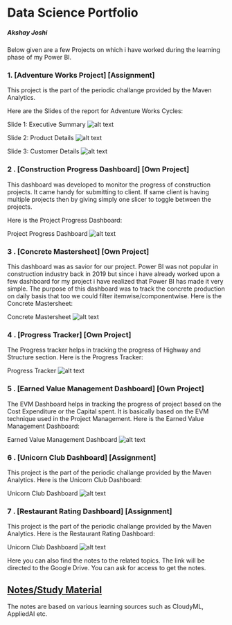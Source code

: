# Data Science Portfolio
##### Akshay Joshi

Below given are a few Projects on which i have worked during the learning phase of my Power BI.

### 1. [Adventure Works Project] [Assignment]
This project is the part of the periodic challange provided by the Maven Analytics.

Here are the Slides of the report for Adventure Works Cycles:

Slide 1: Executive Summary 
![alt text](https://github.com/akshayjoshiiii/Data-Analytics-Projects/blob/main/Adventure%20Works%20Report/1.png "Executive Summary")

Slide 2: Product Details
![alt text](https://github.com/akshayjoshiiii/Data-Analytics-Projects/blob/main/Adventure%20Works%20Report/2.png "Product Details")

Slide 3: Customer Details
![alt text](https://github.com/akshayjoshiiii/Data-Analytics-Projects/blob/main/Adventure%20Works%20Report/3.png "Customer Details")



### 2 . [Construction Progress Dashboard] [Own Project]
This dashboard was developed to monitor the progress of construction projects. It came handy for submitting to client. If same client is having multiple projects then by giving simply one slicer to toggle between the projects.

Here is the Project Progress Dashboard:

Project Progress Dashboard
![alt text](https://github.com/akshayjoshiiii/Data-Analytics-Projects/blob/48e4404e037a82c207b3d07518e0164337298619/Construction%20Progress%20Dashboard/Construction%20Progress%20Tracker.jpeg "Project Progress Dashboard")




### 3 . [Concrete Mastersheet] [Own Project]
This dashboard was as savior for our project. Power BI was not popular in construction industry back in 2019 but since i have already worked upon a few dashboard for my project i have realized that Power BI has made it very simple.
The purpose of this dashboard was to track the concrete production on daily basis that too we could filter itemwise/componentwise.
Here is the Concrete Mastersheet:

Concrete Mastersheet
![alt text](https://github.com/akshayjoshiiii/Data-Analytics-Projects/blob/48e4404e037a82c207b3d07518e0164337298619/Concrete%20Mastersheet/Concrete%20Mastersheet.jpeg "Concrete Mastersheet") 



### 4 . [Progress Tracker] [Own Project]
The Progress tracker helps in tracking the progress of Highway and Structure section.
Here is the Progress Tracker:

Progress Tracker
![alt text](https://github.com/akshayjoshiiii/Data-Analytics-Projects/blob/48e4404e037a82c207b3d07518e0164337298619/Construction%20Progress%20Tracker/Construction%20Progress%20Tracker.jpeg "Progress Tracker") 



### 5 . [Earned Value Management Dashboard] [Own Project]
The EVM Dashboard helps in tracking the progress of project based on the Cost Expenditure or the Capital spent. It is basically based on the EVM technique used in the Project Management.
Here is the Earned Value Management Dashboard:

Earned Value Management Dashboard
![alt text](https://github.com/akshayjoshiiii/Data-Analytics-Projects/blob/48e4404e037a82c207b3d07518e0164337298619/Earned%20Value%20Analysis/Earned%20Value%20Analysis.jpeg "Earned Value Management Dashboard")




### 6 . [Unicorn Club Dashboard] [Assignment]
This project is the part of the periodic challange provided by the Maven Analytics.
Here is the Unicorn Club Dashboard:

Unicorn Club Dashboard
![alt text](https://github.com/akshayjoshiiii/Data-Analytics-Projects/blob/48e4404e037a82c207b3d07518e0164337298619/Unicorn%20Club/Unicorn%20Club.jpeg "Unicorn Club Dashboard")


### 7 . [Restaurant Rating Dashboard] [Assignment]
This project is the part of the periodic challange provided by the Maven Analytics.
Here is the Restaurant Rating Dashboard:

Unicorn Club Dashboard
![alt text](https://github.com/akshayjoshiiii/Data-Analytics-Projects/blob/48e4404e037a82c207b3d07518e0164337298619/Restaurant%20Rating/Restaurant%20Rating.jpeg "Restaurant Rating Dashboard")














Here you can also find the notes to the related topics. The link will be directed to the Google Drive. You can ask for access to get the notes.

## [Notes/Study Material](https://drive.google.com/drive/folders/1sfkGZk9EaSKAw-gZc7oFvr9qcyzkF-mI?usp=sharing)
The notes are based on various learning sources such as CloudyML, AppliedAI etc.
